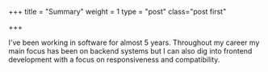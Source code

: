 +++
title = "Summary"
weight = 1
type = "post"
class="post first"

+++

I've been working in software for almost 5 years. Throughout my career my main focus has been on backend systems but I can also dig into frontend development with a focus on responsiveness and compatibility.

